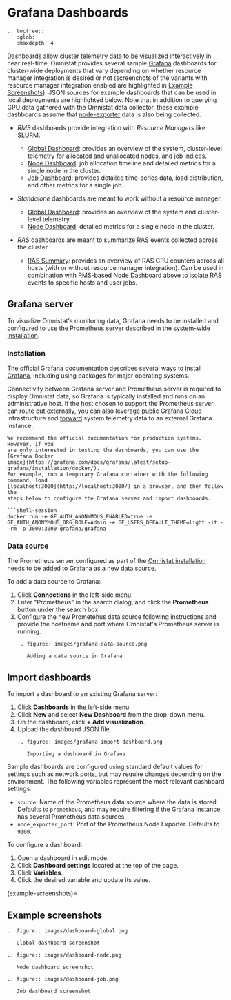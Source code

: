 # Grafana Dashboards

```eval_rst
.. toctree::
   :glob:
   :maxdepth: 4
```

Dashboards allow cluster telemetry data to be visualized interactively in near
real-time. Omnistat provides several sample [Grafana](https://grafana.com/)
dashboards for cluster-wide deployments that vary depending on whether resource
manager integration is desired or not (screenshots of the variants with
resource manager integration enabled are highlighted in [Example
Screenshots](#example-screenshots)). JSON sources for example dashboards that
can be used in local deployments are highlighted below. Note that in addition
to querying GPU data gathered with the Omnistat data collector, these example
dashboards assume that
[node-exporter](https://github.com/prometheus/node_exporter) data is also being
collected.

- *RMS* dashboards provide integration with *Resource Managers* like
  SLURM.
  - [Global Dashboard](https://github.com/AMDResearch/omnistat/blob/main/grafana/json-models/rms-global.json):
    provides an overview of the system, cluster-level telemetry for allocated
    and unallocated nodes, and job indices.
  - [Node Dashboard](https://github.com/AMDResearch/omnistat/blob/main/grafana/json-models/rms-node.json):
    job allocation timeline and detailed metrics for a single node in the
    cluster.
  - [Job Dashboard](https://github.com/AMDResearch/omnistat/blob/main/grafana/json-models/rms-job.json):
    provides detailed time-series data, load distribution, and other metrics for
    a single job.

- *Standalone* dashboards are meant to work without a resource manager.
  - [Global Dashboard](https://github.com/AMDResearch/omnistat/blob/main/grafana/json-models/standalone-global.json):
    provides an overview of the system and cluster-level telemetry.
  - [Node Dashboard](https://github.com/AMDResearch/omnistat/blob/main/grafana/json-models/standalone-node.json):
    detailed metrics for a single node in the cluster.

- *RAS* dashboards are meant to summarize RAS events collected across the cluster.
  - [RAS Summary](https://github.com/AMDResearch/omnistat/blob/main/grafana/json-models/ras-summary.json): provides an overview of RAS GPU counters across all hosts (with or without resource manager integration). Can be used in combination with RMS-based Node Dashboard above to isolate RAS events to specific hosts and user jobs.


## Grafana server

To visualize Omnistat's monitoring data, Grafana needs to be installed and
configured to use the Prometheus server described in the [system-wide
installation](installation/system-install).

### Installation

The official Grafana documentation describes several ways to [install
Grafana](https://grafana.com/docs/grafana/latest/setup-grafana/installation/),
including using packages for major operating systems.

Connectivity between Grafana server and Prometheus server is required to
display Omnistat data, so Grafana is typically installed and runs on an
administrative host.  If the host chosen to support the Prometheus server can
route out externally, you can also leverage public Grafana Cloud infrastructure
and
[forward](https://grafana.com/docs/agent/latest/flow/tasks/collect-prometheus-metrics/)
system telemetry data to an external Grafana instance.


```{note}
We recommend the official documentation for production systems. However, if you
are only interested in testing the dashboards, you can use the [Grafana Docker
image](https://grafana.com/docs/grafana/latest/setup-grafana/installation/docker/).
For example, run a temporary Grafana container with the following command, load
[localhost:3000](http://localhost:3000/) in a browser, and then follow the
steps below to configure the Grafana server and import dashboards.

```shell-session
docker run -e GF_AUTH_ANONYMOUS_ENABLED=true -e GF_AUTH_ANONYMOUS_ORG_ROLE=Admin -e GF_USERS_DEFAULT_THEME=light -it --rm -p 3000:3000 grafana/grafana
```

### Data source

The Prometheus server configured as part of the [Omnistat
installation](installation/system-install) needs to be added to Grafana as a
new data source.

To add a data source to Grafana:
1. Click **Connections** in the left-side menu.
2. Enter "Prometheus" in the search dialog, and click the **Prometheus** button
   under the search box.
3. Configure the new Prometehus data source following instructions and provide
   the hostname and port where Omnistat's Prometheus server is running.
   ```eval_rst
   .. figure:: images/grafana-data-source.png

      Adding a data source in Grafana
   ```

## Import dashboards

To import a dashboard to an existing Grafana server:
1. Click **Dashboards** in the left-side menu.
2. Click **New** and select **New Dashboard** from the drop-down menu.
3. On the dashboard, click **+ Add visualization**.
4. Upload the dashboard JSON file.
   ```eval_rst
   .. figure:: images/grafana-import-dashboard.png

      Importing a dashboard in Grafana
   ```

Sample dashboards are configured using standard default values for settings
such as network ports, but may require changes depending on the environment.
The following variables represent the most relevant dashboard settings:
- `source`: Name of the Prometheus data source where the data is stored.
   Defaults to `prometheus`, and may require filtering if the Grafana instance
   has several Prometheus data sources.
- `node_exporter_port`: Port of the Prometheus Node Exporter. Defaults to `9100`.

To configure a dashboard:
1. Open a dashboard in edit mode.
2. Click **Dashboard settings** located at the top of the page.
3. Click **Variables**.
4. Click the desired variable and update its value.

(example-screenshots)=
## Example screenshots

```eval_rst
.. figure:: images/dashboard-global.png

   Global dashboard screenshot
```

```eval_rst
.. figure:: images/dashboard-node.png

   Node dashboard screenshot
```

```eval_rst
.. figure:: images/dashboard-job.png

   Job dashboard screenshot
```
